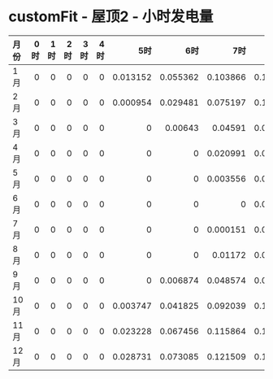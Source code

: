 # customFit - 屋顶2 - 小时发电量

| 月份   |   0时 |   1时 |   2时 |   3时 |   4时 |       5时 |       6时 |       7时 |       8时 |       9时 |      10时 |      11时 |      12时 |      13时 |      14时 |      15时 |      16时 |      17时 |      18时 |      19时 |   20时 |   21时 |   22时 |   23时 |
|:-----|-----:|-----:|-----:|-----:|-----:|---------:|---------:|---------:|---------:|---------:|---------:|---------:|---------:|---------:|---------:|---------:|---------:|---------:|---------:|---------:|------:|------:|------:|------:|
| 1月   |    0 |    0 |    0 |    0 |    0 | 0.013152 | 0.055362 | 0.103866 | 0.151849 | 0.194614 | 0.228849 | 0.251246 | 0.261444 | 0.250208 | 0.227566 | 0.190165 | 0.14079  | 0.089489 | 0.040883 | 0.003615 |     0 |     0 |     0 |     0 |
| 2月   |    0 |    0 |    0 |    0 |    0 | 0.000954 | 0.029481 | 0.075197 | 0.123083 | 0.166168 | 0.199954 | 0.223286 | 0.232517 | 0.225659 | 0.200721 | 0.164664 | 0.117861 | 0.068576 | 0.022364 | 6.5e-05  |     0 |     0 |     0 |     0 |
| 3月   |    0 |    0 |    0 |    0 |    0 | 0        | 0.00643  | 0.04591  | 0.091961 | 0.134509 | 0.169159 | 0.187249 | 0.190365 | 0.177635 | 0.153494 | 0.116713 | 0.073481 | 0.03097  | 0.001638 | 0        |     0 |     0 |     0 |     0 |
| 4月   |    0 |    0 |    0 |    0 |    0 | 0        | 0        | 0.020991 | 0.060893 | 0.101057 | 0.132956 | 0.14764  | 0.147993 | 0.13379  | 0.106762 | 0.071779 | 0.033307 | 0.002565 | 0        | 0        |     0 |     0 |     0 |     0 |
| 5月   |    0 |    0 |    0 |    0 |    0 | 0        | 0        | 0.003556 | 0.033221 | 0.067021 | 0.094441 | 0.1097   | 0.111004 | 0.096665 | 0.072188 | 0.040382 | 0.008402 | 0        | 0        | 0        |     0 |     0 |     0 |     0 |
| 6月   |    0 |    0 |    0 |    0 |    0 | 0        | 0        | 0        | 0.019149 | 0.049245 | 0.076191 | 0.09267  | 0.093833 | 0.081793 | 0.058886 | 0.029671 | 0.002652 | 0        | 0        | 0        |     0 |     0 |     0 |     0 |
| 7月   |    0 |    0 |    0 |    0 |    0 | 0        | 0        | 0.000151 | 0.023501 | 0.056432 | 0.084849 | 0.103472 | 0.106872 | 0.095792 | 0.07137  | 0.040056 | 0.007641 | 0        | 0        | 0        |     0 |     0 |     0 |     0 |
| 8月   |    0 |    0 |    0 |    0 |    0 | 0        | 0        | 0.01172  | 0.049079 | 0.088198 | 0.11924  | 0.136338 | 0.137277 | 0.122056 | 0.096142 | 0.061902 | 0.026379 | 0.000747 | 0        | 0        |     0 |     0 |     0 |     0 |
| 9月   |    0 |    0 |    0 |    0 |    0 | 0        | 0.006874 | 0.048574 | 0.095783 | 0.138502 | 0.169528 | 0.183922 | 0.180611 | 0.163781 | 0.134926 | 0.095311 | 0.052169 | 0.010532 | 0        | 0        |     0 |     0 |     0 |     0 |
| 10月  |    0 |    0 |    0 |    0 |    0 | 0.003747 | 0.041825 | 0.092039 | 0.140078 | 0.179619 | 0.204855 | 0.220147 | 0.218022 | 0.201627 | 0.170935 | 0.128325 | 0.081062 | 0.034846 | 0.00164  | 0        |     0 |     0 |     0 |     0 |
| 11月  |    0 |    0 |    0 |    0 |    0 | 0.023228 | 0.067456 | 0.115864 | 0.160322 | 0.198735 | 0.224822 | 0.237378 | 0.237993 | 0.221952 | 0.191421 | 0.150784 | 0.104384 | 0.057918 | 0.016694 | 0        |     0 |     0 |     0 |     0 |
| 12月  |    0 |    0 |    0 |    0 |    0 | 0.028731 | 0.073085 | 0.121509 | 0.167722 | 0.206817 | 0.238016 | 0.25491  | 0.255761 | 0.242943 | 0.215029 | 0.17605  | 0.128678 | 0.080227 | 0.035873 | 0.002949 |     0 |     0 |     0 |     0 |